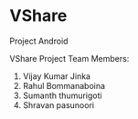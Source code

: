 # VShare
Project Android

VShare Project Team Members:

1. Vijay Kumar Jinka
2. Rahul Bommanaboina
3. Sumanth thumurigoti
4. Shravan pasunoori

